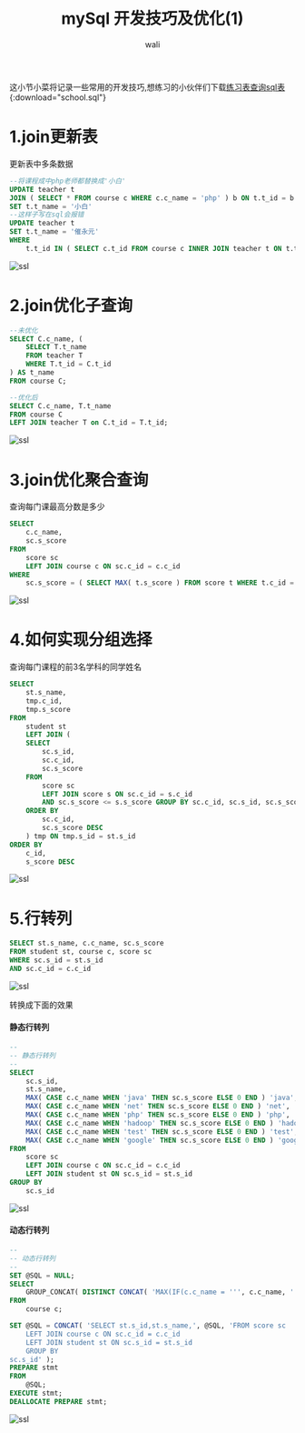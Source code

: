 ﻿---
layout: post
title:  mySql 开发技巧及优化(1) #标题
tagline: mySql 开发技巧及优化
category: SQL      #分类
author: wali    #作者
tag: mySQL     #标签
ghurl:        #github url
ghurl_zip:    #github zip下载
comments: true

post_nav: ["1.join更新表","2.join优化子查询","3.join优化聚合查询","4.如何实现分组选择","5.行转列"]
---

这小节小菜将记录一些常用的开发技巧,想练习的小伙伴们下载[练习表查询sql表](http://walidream.com/waliData/school.sql){:download="school.sql"}

# 1.join更新表

更新表中多条数据

```sql
--将课程成中php老师都替换成'小白'
UPDATE teacher t
JOIN ( SELECT * FROM course c WHERE c.c_name = 'php' ) b ON t.t_id = b.t_id 
SET t.t_name = '小白'
--这样子写在sql会报错
UPDATE teacher t 
SET t.t_name = '催永元' 
WHERE
	t.t_id IN ( SELECT c.t_id FROM course c INNER JOIN teacher t ON t.t_id = c.t_id WHERE c.c_name = 'php' )
```
![ssl](http://walidream.com:9999/blogImage/server/server_44.png)

# 2.join优化子查询
```sql
--未优化
SELECT C.c_name, (
	SELECT T.t_name
	FROM teacher T
	WHERE T.t_id = C.t_id
) AS t_name
FROM course C;

--优化后
SELECT C.c_name, T.t_name 
FROM course C
LEFT JOIN teacher T on C.t_id = T.t_id;
```
![ssl](http://walidream.com:9999/blogImage/server/server_45.png)

# 3.join优化聚合查询

查询每门课最高分数是多少

```sql
SELECT
	c.c_name,
	sc.s_score 
FROM
	score sc
	LEFT JOIN course c ON sc.c_id = c.c_id 
WHERE
	sc.s_score = ( SELECT MAX( t.s_score ) FROM score t WHERE t.c_id = sc.c_id )
```
![ssl](http://walidream.com:9999/blogImage/server/server_46.png)

# 4.如何实现分组选择

查询每门课程的前3名学科的同学姓名

```sql
SELECT
	st.s_name,
	tmp.c_id,
	tmp.s_score 
FROM
	student st
	LEFT JOIN (
	SELECT
		sc.s_id,
		sc.c_id,
		sc.s_score 
	FROM
		score sc
		LEFT JOIN score s ON sc.c_id = s.c_id 
		AND sc.s_score <= s.s_score GROUP BY sc.c_id, sc.s_id, sc.s_score HAVING COUNT( sc.c_id ) > 3 
	ORDER BY
		sc.c_id,
		sc.s_score DESC 
	) tmp ON tmp.s_id = st.s_id 
ORDER BY
	c_id,
	s_score DESC
```

![ssl](http://walidream.com:9999/blogImage/server/server_47.png)


# 5.行转列

```sql
SELECT st.s_name, c.c_name, sc.s_score
FROM student st, course c, score sc
WHERE sc.s_id = st.s_id 
AND sc.c_id = c.c_id
```
![ssl](http://walidream.com:9999/blogImage/server/server_48.png)

转换成下面的效果

#### 静态行转列

```sql
--
-- 静态行转列
--
SELECT
	sc.s_id,
	st.s_name,
	MAX( CASE c.c_name WHEN 'java' THEN sc.s_score ELSE 0 END ) 'java',
	MAX( CASE c.c_name WHEN 'net' THEN sc.s_score ELSE 0 END ) 'net',
	MAX( CASE c.c_name WHEN 'php' THEN sc.s_score ELSE 0 END ) 'php',
	MAX( CASE c.c_name WHEN 'hadoop' THEN sc.s_score ELSE 0 END ) 'hadoop',
	MAX( CASE c.c_name WHEN 'test' THEN sc.s_score ELSE 0 END ) 'test',
	MAX( CASE c.c_name WHEN 'google' THEN sc.s_score ELSE 0 END ) 'google' 
FROM
	score sc
	LEFT JOIN course c ON sc.c_id = c.c_id
	LEFT JOIN student st ON sc.s_id = st.s_id 
GROUP BY
	sc.s_id
```

![ssl](http://walidream.com:9999/blogImage/server/server_49.png)


#### 动态行转列

```sql
--
-- 动态行转列
--
SET @SQL = NULL;
SELECT
	GROUP_CONCAT( DISTINCT CONCAT( 'MAX(IF(c.c_name = ''', c.c_name, ''',sc.s_score,0)) AS ''', c.c_name, '''' ) ) INTO @SQL 
FROM
	course c;

SET @SQL = CONCAT( 'SELECT st.s_id,st.s_name,', @SQL, 'FROM score sc
	LEFT JOIN course c ON sc.c_id = c.c_id
	LEFT JOIN student st ON sc.s_id = st.s_id 
	GROUP BY
sc.s_id' );
PREPARE stmt 
FROM
	@SQL;
EXECUTE stmt;
DEALLOCATE PREPARE stmt;
```

![ssl](http://walidream.com:9999/blogImage/server/server_50.png)










